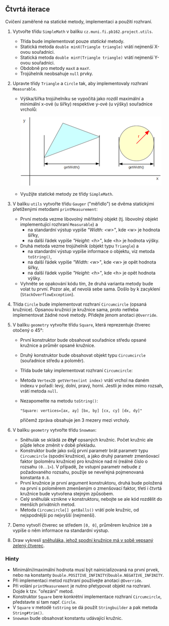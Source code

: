 ## Čtvrtá iterace

Cvičení zaměřené na statické metody, implementaci a použití rozhraní.

1.  Vytvořte třídu `SimpleMath` v balíku `cz.muni.fi.pb162.project.utils`.
    *   Třída bude implementovat pouze _statické_ metody.
    *   Statická metoda `double minX(Triangle triangle)` vrátí nejmenší X-ovou souřadnici.
    *   Statická metoda `double minY(Triangle triangle)` vrátí nejmenší Y-ovou souřadnici.
    *   Obdobně pro metody `maxX` a `maxY`.
    *   Trojúhelník neobsahuje `null` prvky.

2.  Upravte třídy `Triangle` a `Circle` tak, aby implementovaly rozhraní `Measurable`.
    *   Výška/šířka trojúhelníku se vypočítá jako rozdíl maximální a minimální x-ové (u šířky) respektive y-ové
        (u výšky) souřadnice vrcholů:

        ![šířka objektů](images/04a.png)
    *   Využijte statické metody ze třídy `SimpleMath`.

3.  V balíku `utils` vytvořte třídu `Gauger` ("měřidlo") se dvěma statickými přetíženými metodami `printMeasurement`:
    *   První metoda vezme libovolný měřitelný objekt (tj. libovolný objekt implementující rozhraní `Measurable`) a
        *   na standardní výstup vypíše _"Width: \<w\>"_, kde \<w\> je hodnota šířky,
        *   na další řádek vypíše _"Height: \<h\>"_, kde \<h\> je hodnota výšky.
    *   Druhá metoda vezme trojúhelník (objekt typu `Triangle`) a
        *   na standardní výstup vypíše informace o objektu, viz metoda `toString()`,
        *   na další řádek vypíše _"Width: \<w\>"_, kde \<w\> je opět hodnota šířky,
        *   na další řádek vypíše _"Height: \<h\>"_, kde \<h\> je opět hodnota výšky.
    *   Vyhněte se opakování kódu tím, že druhá varianta metody bude volat tu první. Pozor ale, ať nevolá sebe sama.
        Došlo by k zacyklení (`StackOverflowException`).

4.  Třída `Circle` bude implementovat rozhraní `Circumcircle` (opsaná kružnice).
    Opsanou kružnicí je kružnice sama, proto netřeba implementovat žádné nové metody.
    Přidejte jenom anotaci `@Override`.

5.  V balíku `geometry` vytvořte třídu `Square`, která reprezentuje čtverec otočený o 45°:
    *   První konstruktor bude obsahovat souřadnice středu opsané kružnice a průměr opsané kružnice.
    *   Druhý konstruktor bude obsahovat objekt typu `Circumcircle` (souřadnice středu a poloměr).
    *   Třída bude taky implementovat rozhraní `Circumcircle`:
    *   Metoda `Vertex2D getVertex(int index)` vrátí vrchol na daném indexu v pořadí: levý, dolní, pravý, horní.
        Jestli je index mimo rozsah, vrátí metoda `null`.
    *   Nezapomeňte na metodu `toString()`:

            "Square: vertices=[ax, ay] [bx, by] [cx, cy] [dx, dy]"

        přičemž zpráva obsahuje jen 3 mezery mezi vrcholy.

6.  V balíku `geometry` vytvořte třídu `Snowman`:
    *   Sněhulák se skládá ze **čtyř** opsaných kružnic.
        Počet kružnic ale půjde lehce změnit v době překladu.
    *   Konstruktor bude jako svůj první parametr brát parametr typu `Circumcircle` (spodní kružnice), a jako druhý
        parametr zmenšovací faktor (poloměru kružnice) pro kružnice nad ní (reálné číslo o rozsahu `(0..1>`).
        V případě, že vstupní parametr nebude z požadovaného rozsahu, použije se neveřejná pojmenovaná konstanta `0.8`.
    *   První kružnice je první argument konstruktoru, druhá bude položená na první s poloměrem zmenšeným o zmenšovací
        faktor, třetí i čtvrtá kružnice bude vytvořena stejným způsobem.
    *   Celý sněhulák vznikne v konstruktoru, nebojte se ale kód rozdělit do menších privátních metod.
    *   Metoda `Circumcircle[] getBalls()` vrátí pole kružnic, od nejspodnější po nejvyšší (nejmenší).

7. Demo vytvoří čtverec se středem `[0, 0]`, průměrem kružnice `100` a vypíše o něm informace na standardní výstup.

8. Draw vykreslí [sněhuláka, jehož spodní kružnice má v sobě vepsaný zelený
   čtverec](https://gitlab.fi.muni.cz/pb162/pb162-course-info/wikis/draw-images).

### Hinty

- Minimální/maximální hodnota musí být nainicializovaná na první prvek, nebo na konstanty
  `Double.POSITIVE_INFINITY`/`Double.NEGATIVE_INFINITY`.
- Při implementaci metod rozhraní používejte anotaci `@Override`.
- Při volání `printMeasurement` je nutno přetypovat objekt na rozhraní. Dojde k tzv. "ořezání" metod.
- Konstruktor `Square` bere konkrétní implementace rozhraní `Circumcircle`, představte si tam např. `Circle`.
- V `Square` v metodě `toString` se dá použít `Stringbuilder` a pak metoda `String#trim()`.
- `Snowman` bude obsahovat konstantu udávající kružnic.
